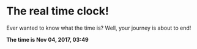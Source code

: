 # The real time clock!

Ever wanted to know what the time is? Well, your journey is about to end!

**The time is Nov 04, 2017, 03:49**